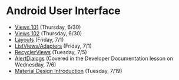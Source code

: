 # Android User Interface

- [Views 101](https://github.com/ga-adi-nyc/Course-Materials/tree/master/lessons/user-interface/views-101-lesson) (Thursday, 6/30)
- [Views 102](https://github.com/ga-adi-nyc/Course-Materials/tree/master/lessons/user-interface/views-102-lesson) (Thursday, 6/30)
- [Layouts](https://github.com/ga-adi-nyc/Course-Materials/tree/master/lessons/user-interface/layouts-lesson) (Friday, 7/1)
- [ListViews/Adapters](https://github.com/ga-adi-nyc/Course-Materials/tree/master/lessons/user-interface/listviews-listadapters-lesson) (Friday, 7/1)
- [RecyclerViews](https://github.com/ga-adi-nyc/Course-Materials/tree/master/lessons/user-interface/recyclerview-lesson) (Tuesday, 7/5)
- [AlertDialogs](https://github.com/ga-adi-nyc/Course-Materials/tree/master/lessons/workflow-and-dev-tools/developer-documentation-lesson) (Covered in the Developer Documentation lesson on Wednesday, 7/6)
- [Material Design Introduction](https://github.com/ga-adi-nyc/Course-Materials/tree/master/lessons/user-interface/material-design-intro-lesson) (Tuesday, 7/19)

